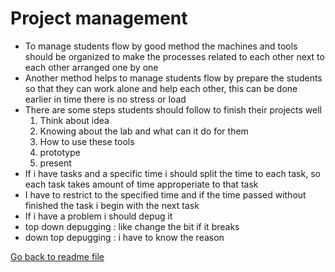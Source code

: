 # Project management

- To manage students flow by good method the machines and tools should be organized to make the processes related to each other next to each other arranged one by one
- Another method helps to manage students flow by prepare the students so that they can work alone and help each other, this can be done earlier in time there is no stress or load
- There are some steps students should follow to finish their projects well
  1. Think about idea
  2. Knowing about the lab and what can it do for them
  3. How to use these tools
  4. prototype
  5. present
- If i have tasks and a specific time i should split the time to each task, so each task takes amount of time approperiate to that task
- I have to restrict to the specified time and if the time passed without finished the task i begin with the next task
- If i have a problem i should depug it
- top down depugging : like change the bit if it breaks
- down top depugging : i have to know the reason

[Go back to readme file](readme.md)